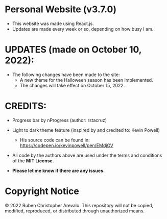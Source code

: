 # Personal Website (v3.7.0)

* This website was made using React.js.
* Updates are made every week or so, depending on how busy I am.

# UPDATES (made on October 10, 2022):

* The following changes have been made to the site:
  * A new theme for the Halloween season has been implemented.
  * The changes will take effect on October 15, 2022.

# CREDITS:
* Progress bar by nProgress (author: rstacruz)

* Light to dark theme feature (inspired by and credited to: Kevin Powell)
  * His source code can be found in: https://codepen.io/kevinpowell/pen/EMdjOV

* All code by the authors above are used under the terms and conditions of the **MIT License**.
* **Please let me know if there are any issues.**

# Copyright Notice

© 2022 Ruben Christopher Arevalo. This repository will not be copied, modified, reproduced, or distributed through unauthorized means.
